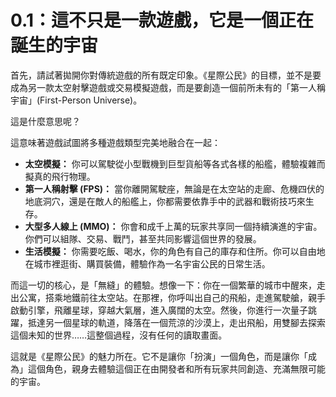 # 0.1：這不只是一款遊戲，它是一個正在誕生的宇宙

首先，請試著拋開你對傳統遊戲的所有既定印象。《星際公民》的目標，並不是要成為另一款太空射擊遊戲或交易模擬遊戲，而是要創造一個前所未有的「第一人稱宇宙」(First-Person Universe)。

這是什麼意思呢？

這意味著遊戲試圖將多種遊戲類型完美地融合在一起：

- **太空模擬：** 你可以駕駛從小型戰機到巨型貨船等各式各樣的船艦，體驗複雜而擬真的飛行物理。
- **第一人稱射擊 (FPS)：** 當你離開駕駛座，無論是在太空站的走廊、危機四伏的地底洞穴，還是在敵人的船艦上，你都需要依靠手中的武器和戰術技巧來生存。
- **大型多人線上 (MMO)：** 你會和成千上萬的玩家共享同一個持續演進的宇宙。你們可以組隊、交易、戰鬥，甚至共同影響這個世界的發展。
- **生活模擬：** 你需要吃飯、喝水，你的角色有自己的庫存和住所。你可以自由地在城市裡逛街、購買裝備，體驗作為一名宇宙公民的日常生活。

而這一切的核心，是「無縫」的體驗。想像一下：你在一個繁華的城市中醒來，走出公寓，搭乘地鐵前往太空站。在那裡，你呼叫出自己的飛船，走進駕駛艙，親手啟動引擎，飛離星球，穿越大氣層，進入廣闊的太空。然後，你進行一次量子跳躍，抵達另一個星球的軌道，降落在一個荒涼的沙漠上，走出飛船，用雙腳去探索這個未知的世界……這整個過程，沒有任何的讀取畫面。

這就是《星際公民》的魅力所在。它不是讓你「扮演」一個角色，而是讓你「成為」這個角色，親身去體驗這個正在由開發者和所有玩家共同創造、充滿無限可能的宇宙。
